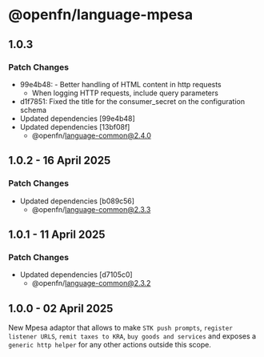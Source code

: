# @openfn/language-mpesa

## 1.0.3

### Patch Changes

- 99e4b48: - Better handling of HTML content in http requests
  - When logging HTTP requests, include query parameters
- d1f7851: Fixed the title for the consumer_secret on the configuration schema
- Updated dependencies [99e4b48]
- Updated dependencies [13bf08f]
  - @openfn/language-common@2.4.0

## 1.0.2 - 16 April 2025

### Patch Changes

- Updated dependencies \[b089c56]
  - @openfn/language-common@2.3.3

## 1.0.1 - 11 April 2025

### Patch Changes

- Updated dependencies \[d7105c0]
  - @openfn/language-common@2.3.2

## 1.0.0 - 02 April 2025

New Mpesa adaptor that allows to make `STK push prompts`,
`register listener URLS`, `remit taxes to KRA`, `buy goods and services` and
exposes a `generic http helper` for any other actions outside this scope.
